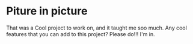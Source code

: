 # Piture in picture

That was a Cool project to work on, and it taught me soo much.
Any cool features that you can add to this project?
Please do!!! I'm in.
